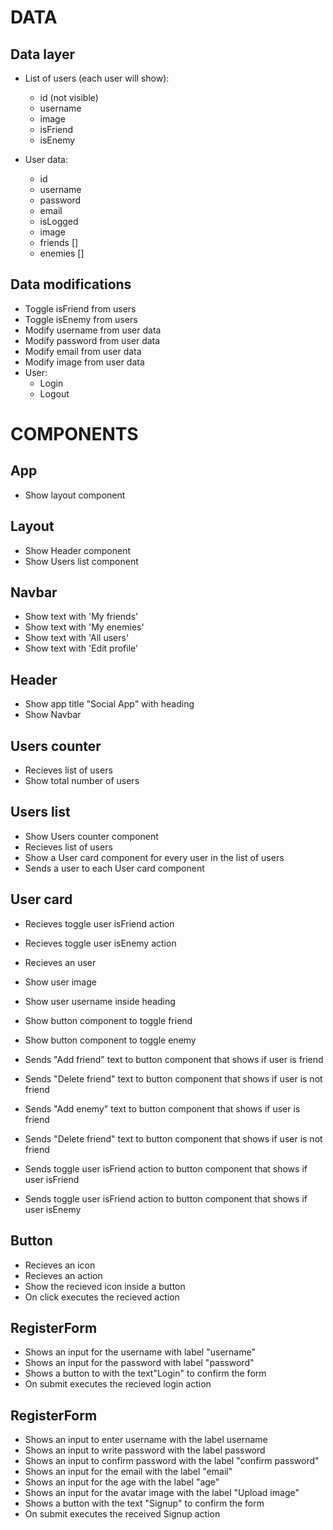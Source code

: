 # DATA

## Data layer

- List of users (each user will show):

  - id (not visible)
  - username
  - image
  - isFriend
  - isEnemy

- User data:
  - id
  - username
  - password
  - email
  - isLogged
  - image
  - friends []
  - enemies []

## Data modifications

- Toggle isFriend from users
- Toggle isEnemy from users
- Modify username from user data
- Modify password from user data
- Modify email from user data
- Modify image from user data
- User:
  - Login
  - Logout

# COMPONENTS

## App

- Show layout component

## Layout

- Show Header component
- Show Users list component

## Navbar

- Show text with 'My friends'
- Show text with 'My enemies'
- Show text with 'All users'
- Show text with 'Edit profile'

## Header

- Show app title "Social App" with heading
- Show Navbar

## Users counter

- Recieves list of users
- Show total number of users

## Users list

- Show Users counter component
- Recieves list of users
- Show a User card component for every user in the list of users
- Sends a user to each User card component

## User card

- Recieves toggle user isFriend action
- Recieves toggle user isEnemy action

- Recieves an user

- Show user image
- Show user username inside heading

- Show button component to toggle friend
- Show button component to toggle enemy

- Sends "Add friend" text to button component that shows if user is friend
- Sends "Delete friend" text to button component that shows if user is not friend
- Sends "Add enemy" text to button component that shows if user is friend
- Sends "Delete friend" text to button component that shows if user is not friend

- Sends toggle user isFriend action to button component that shows if user isFriend
- Sends toggle user isFriend action to button component that shows if user isEnemy

## Button

- Recieves an icon
- Recieves an action
- Show the recieved icon inside a button
- On click executes the recieved action

## RegisterForm

- Shows an input for the username with label "username"
- Shows an input for the password with label "password"
- Shows a button to with the text"Login" to confirm the form
- On submit executes the recieved login action

## RegisterForm

- Shows an input to enter username with the label username
- Shows an input to write password with the label password
- Shows an input to confirm password with the label "confirm password"
- Shows an input for the email with the label "email"
- Shows an input for the age with the label "age"
- Shows an input for the avatar image with the label "Upload image"
- Shows a button with the text "Signup" to confirm the form
- On submit executes the received Signup action
